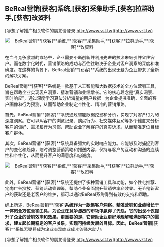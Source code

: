 ## **BeReal营销**[获客]**系统,**[获客]**采集助手,**[获客]**拉群助手,**[获客]**改资料**

[😍想了解推广相关软件的朋友请登录 http://www.vst.tw](http://www.vst.tw)

 <center><img src="https://vst.tw/MP4/tuiguang/png/2.png" alt="BeReal营销**[获客]**系统,**[获客]**采集助手,**[获客]**拉群助手,**[获客]**改资料"></center>

在当今竞争激烈的市场中，企业需要不断创新并利用先进的技术来吸引并留住客户。而在数字化时代，营销策略的成功与否往往取决于企业对客户洞察的深度和准确度。在这样的背景下，BeReal营销**[获客]**系统的出现无疑为企业带来了全新的解决方案。

BeReal营销**[获客]**系统是一款基于人工智能和大数据技术的全方位营销工具，旨在帮助企业实现客户洞察、精准营销和业绩增长。它的核心理念是“真实洞察、实时响应”，通过深度学习算法分析海量的用户数据，为企业提供准确、全面的客户画像和行为预测，从而帮助企业制定个性化、精准的营销策略。

首先，BeReal营销**[获客]**系统通过智能数据挖掘和分析，实现了对客户行为的深度洞察。它可以从客户的浏览记录、购买行为、社交媒体互动等多个维度来分析客户的偏好、需求和行为习惯，帮助企业了解客户的真实诉求，从而精准定位目标客户群体。

其次，BeReal营销**[获客]**系统具备强大的实时响应能力。它能够及时捕捉到客户的变化和趋势，随时调整营销策略和推送内容，保持与客户的互动和沟通的连续性和个性化，从而提升客户的满意度和忠诚度。

 <center><img src="https://vst.tw/MP4/tuiguang/png/4.png" alt="BeReal营销**[获客]**系统,**[获客]**采集助手,**[获客]**拉群助手,**[获客]**改资料"></center>

此外，BeReal营销**[获客]**系统还提供了多种营销工具和功能，如个性化推荐、定向广告投放、营销活动管理等，帮助企业全面提升营销效率和效果。无论是新客户的获取还是老客户的维护，都可以通过BeReal系统得到有效的支持和帮助。

综上所述，BeReal营销**[获客]**系统作为一款集客户洞察、精准营销和业绩增长于一体的全方位营销工具，为企业在竞争激烈的市场中赢得了先机。它的出现不仅提升了企业的营销效率和效果，更重要的是，它帮助企业更好地理解和满足客户的需求，建立起长期稳定的客户关系，实现可持续发展的目标。因此，BeReal营销**[获客]**系统无疑将成为企业实现商业成功的强大助力。

[😍想了解推广相关软件的朋友请登录 http://www.vst.tw](http://www.vst.tw)



